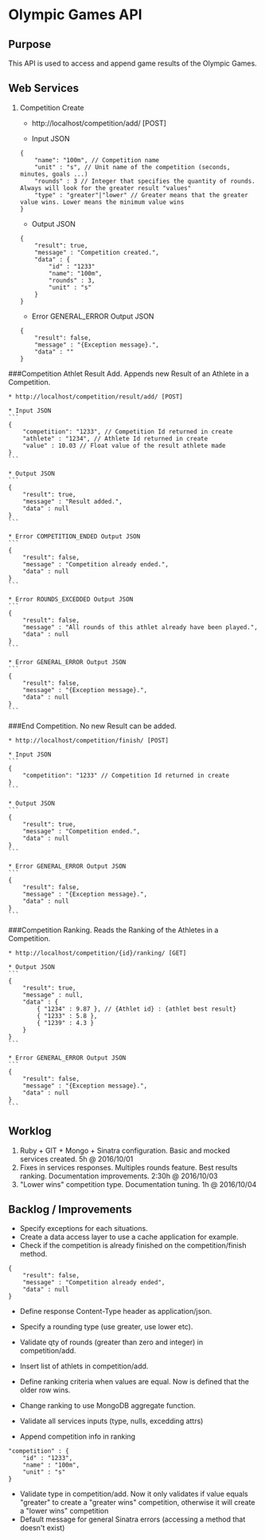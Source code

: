 # Olympic Games API

## Purpose 

This API is used to access and append game results of the Olympic Games.


## Web Services

1. Competition Create

	* http://localhost/competition/add/ [POST]

	* Input JSON
	```
	{
		"name": "100m", // Competition name
		"unit" : "s", // Unit name of the competition (seconds, minutes, goals ...)
		"rounds" : 3 // Integer that specifies the quantity of rounds. Always will look for the greater result "values"
		"type" : "greater"|"lower" // Greater means that the greater value wins. Lower means the minimum value wins
	}
	```

	* Output JSON
	```
	{
		"result": true,
		"message" : "Competition created.",
		"data" : {
			"id" : "1233"
			"name": "100m",
			"rounds" : 3,
			"unit" : "s"
		}
	}
	```

	* Error GENERAL_ERROR Output JSON
	```
	{
		"result": false,
		"message" : "{Exception message}.",
		"data" : ""
	}
	```

###Competition Athlet Result Add. Appends new Result of an Athlete in a Competition.

	* http://localhost/competition/result/add/ [POST]

	* Input JSON
	```
	{
		"competition": "1233", // Competition Id returned in create
		"athlete" : "1234", // Athlete Id returned in create
		"value" : 10.03 // Float value of the result athlete made
	}
	```

	* Output JSON
	```
	{
		"result": true,
		"message" : "Result added.",
		"data" : null
	}
	```
	
	* Error COMPETITION_ENDED Output JSON
	```
	{
		"result": false,
		"message" : "Competition already ended.",
		"data" : null
	}
	```
	
	* Error ROUNDS_EXCEDDED Output JSON
	```
	{
		"result": false,
		"message" : "All rounds of this athlet already have been played.",
		"data" : null
	}
	```
	
	* Error GENERAL_ERROR Output JSON
	```
	{
		"result": false,
		"message" : "{Exception message}.",
		"data" : null
	}
	```

###End Competition. No new Result can be added. 

	* http://localhost/competition/finish/ [POST]

	* Input JSON
	```
	{
		"competition": "1233" // Competition Id returned in create
	}
	```

	* Output JSON
	```
	{
		"result": true,
		"message" : "Competition ended.",
		"data" : null
	}
	```

	* Error GENERAL_ERROR Output JSON
	```
	{
		"result": false,
		"message" : "{Exception message}.",
		"data" : null
	}
	```

###Competition Ranking. Reads the Ranking of the Athletes in a Competition.

	* http://localhost/competition/{id}/ranking/ [GET]
	
	* Output JSON
	```
	{
		"result": true,
		"message" : null,
		"data" : {
			{ "1234" : 9.87 }, // {Athlet id} : {athlet best result}
			{ "1233" : 5.8 },
			{ "1239" : 4.3 }
		}
	}
	```

	* Error GENERAL_ERROR Output JSON
	```
	{
		"result": false,
		"message" : "{Exception message}.",
		"data" : null
	}
	```


## Worklog

1. Ruby + GIT + Mongo + Sinatra configuration. Basic and mocked services created. 5h @ 2016/10/01
2. Fixes in services responses. Multiples rounds feature. Best results ranking. Documentation improvements. 2:30h @ 2016/10/03
3. "Lower wins" competition type. Documentation tuning. 1h @ 2016/10/04


## Backlog / Improvements

- Specify exceptions for each situations.
- Create a data access layer to use a cache application for example.
- Check if the competition is already finished on the competition/finish method.
```
{
	"result": false,
	"message" : "Competition already ended",
	"data" : null
}
```

- Define response Content-Type header as application/json.
- Specify a rounding type (use greater, use lower etc).
- Validate qty of rounds (greater than zero and integer) in competition/add.

- Insert list of athlets in competition/add.
- Define ranking criteria when values are equal. Now is defined that the older row wins.
- Change ranking to use MongoDB aggregate function.
- Validate all services inputs (type, nulls, excedding attrs)
- Append competition info in ranking 
```
"competition" : {
	"id" : "1233",
	"name" : "100m",
	"unit" : "s"
}
```
- Validate type in competition/add. Now it only validates if value equals "greater" to create a "greater wins" competition, otherwise it will create a "lower wins" competition
- Default message for general Sinatra errors (accessing a method that doesn't exist) 

